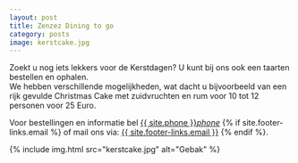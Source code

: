 ```yaml
---
layout: post
title: Zenzez Dining to go
category: posts
image: kerstcake.jpg
---
```


Zoekt u nog iets lekkers voor de Kerstdagen? U kunt bij ons ook een taarten bestellen en ophalen.  
We hebben verschillende mogelijkheden, wat dacht u bijvoorbeeld van een rijk gevulde Christmas Cake met zuidvruchten en rum voor 10 tot 12 personen voor 25 Euro.

Voor bestellingen en informatie bel <a href="tel:{{ site:phone }}">{{ site.phone }}</a><a href="tel:{{ site:phone }}"><i class="w3-margin-left material-icons">phone</i></a> {% if site.footer-links.email %}
of mail ons via: <a href="mailto:{{ site.footer-links.email }}?Subject=Information" target="_top">{{ site.footer-links.email }}</a>
{% endif %}.

{% include img.html src="kerstcake.jpg" alt="Gebak" %}
